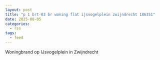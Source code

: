 ```yaml
---
layout: post
title: "p 1 brt-03 br woning flat ijsvogelplein zwijndrecht 186351"
date: 2025-08-05
categories: 
  - rss
tags: 
  - feed
---
```


Woningbrand op IJsvogelplein in Zwijndrecht
